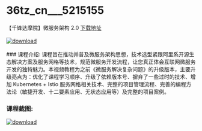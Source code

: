 # 36tz_cn___5215155
【千锋达摩院】微服务架构 2.0
[下载地址](http://www.36tz.cn/article/5215155 "下载地址")
<br/></br>[![download](http://36tz.cn/muke_img/2020_09_2-4-300x193.png "下载地址")](http://www.36tz.cn/article/5215155 "下载地址")
<br/></br>### 课程介绍:
课程旨在推动并普及微服务架构思想，技术选型紧跟阿里系开源生态解决方案及服务网格等技术，规范微服务开发流程，让您真正体会互联网微服务开发的独特魅力。本视频教程为之前《微服务解决复杂问题》的升级版本，主要升级亮点为：优化了课程学习顺序、升级了依赖版本号、摒弃了一些过时的技术、增加 Kubernetes + Istio 服务网格相关技术、完整的项目管理流程、完善的编程方法论（敏捷开发、十二要素应用、无状态应用等）及完整的项目案例。

### 课程截图:
[![download](http://36tz.cn/muke_img/2020_09_1-5.png "下载地址")](http://www.36tz.cn/article/5215155 "下载地址")
